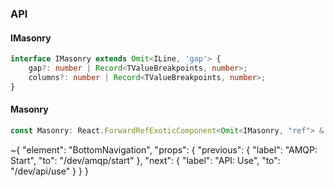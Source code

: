 

### API

#### IMasonry

```ts
interface IMasonry extends Omit<ILine, 'gap'> {
    gap?: number | Record<TValueBreakpoints, number>;
    columns?: number | Record<TValueBreakpoints, number>;
}
```

#### Masonry

```ts
const Masonry: React.ForwardRefExoticComponent<Omit<IMasonry, "ref"> & React.RefAttributes<unknown>>;
```


~{
  "element": "BottomNavigation",
  "props": {
    "previous": {
      "label": "AMQP: Start",
      "to": "/dev/amqp/start"
    },
    "next": {
      "label": "API: Use",
      "to": "/dev/api/use"
    }
  }
}
